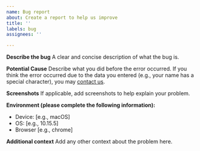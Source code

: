 ```yaml
---
name: Bug report
about: Create a report to help us improve
title: ''
labels: bug
assignees: ''

---
```


**Describe the bug**
A clear and concise description of what the bug is.

**Potential Cause**
Describe what you did before the error occurred. If you think the error occurred due to the data you entered (e.g., your name has a special character), you may [contact us](https://github.com/rau/eAbsentee#contact). 

**Screenshots**
If applicable, add screenshots to help explain your problem.

**Environment (please complete the following information):**
 - Device: [e.g., macOS]
 - OS: [e.g., 10.15.5]
 - Browser [e.g., chrome]

**Additional context**
Add any other context about the problem here.
